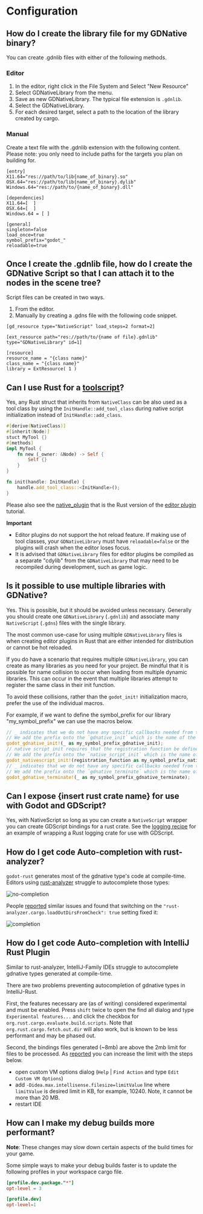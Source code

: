 # Configuration

## How do I create the library file for my GDNative binary?

You can create .gdnlib files with either of the following methods.

### Editor 
1. In the editor, right click in the File System and Select "New Resource" 
2. Select GDNativeLibrary from the menu.
3. Save as new GDNativeLibrary. The typical file extension is `.gdnlib`.
4. Select the GDNativeLibrary.
5. For each desired target, select a path to the location of the library created by cargo.

### Manual
Create a text file with the .gdnlib extension with the following content.
Please note: you only need to include paths for the targets you plan on building for.

```
[entry]
X11.64="res://path/to/lib{name_of_binary}.so"
OSX.64="res://path/to/lib{name_of_binary}.dylib"
Windows.64="res://path/to/{name_of_binary}.dll"

[dependencies]
X11.64=[  ]
OSX.64=[  ]
Windows.64 = [ ]

[general]
singleton=false
load_once=true
symbol_prefix="godot_"
reloadable=true
```

## Once I create the .gdnlib file, how do I create the GDNative Script so that I can attach it to the nodes in the scene tree?

Script files can be created in two ways.

1. From the editor.
2. Manually by creating a .gdns file with the following code snippet.
```
[gd_resource type="NativeScript" load_steps=2 format=2]

[ext_resource path="res://path/to/{name of file}.gdnlib" type="GDNativeLibrary" id=1]

[resource]
resource_name = "{class name}"
class_name = "{class name}"
library = ExtResource( 1 )

```

## Can I use Rust for a [toolscript](https://docs.godotengine.org/en/stable/tutorials/misc/running_code_in_the_editor.html)?

Yes, any Rust struct that inherits from `NativeClass` can be also used as a tool class by using the `InitHandle::add_tool_class` during native script initialization instead of `InitHandle::add_class`.

```rust
#[derive(NativeClass)]
#[inherit(Node)]
stuct MyTool {}
#[methods]
impl MyTool {
    fn new (_owner: &Node) -> Self {
        Self {}
    }
}

fn init(handle: InitHandle) {
    handle.add_tool_class::<InitHandle>();
}
```

Please also see the [native_plugin](https://github.com/godot-rust/godot-rust/tree/master/examples/native_plugin) that is the Rust version of the [editor plugin](https://docs.godotengine.org/en/stable/tutorials/plugins/editor/index.html) tutorial.

**Important**

- Editor plugins do not support the hot reload feature. If making use of tool classes, your `GDNativeLibrary` must have `reloadable=false` or the plugins will crash when the editor loses focus.
- It is advised that `GDNativeLibrary` files for editor plugins be compiled as a separate "cdylib" from the `GDNativeLibrary` that may need to be recompiled during development, such as game logic.

## Is it possible to use multiple libraries with GDNative?

Yes. This is possible, but it should be avoided unless necessary. Generally you should create one `GDNativeLibrary` (`.gdnlib`) and associate many `NativeScript` (`.gdns`) files with the single library.

The most common use-case for using multiple `GDNativeLibrary` files is when creating editor plugins in Rust that are either intended for distribution or cannot be hot reloaded.

If you do have a scenario that requires multiple `GDNativeLibrary`, you can create as many libraries as you need for your project. Be mindful that it is possible for name collision to occur when loading from multiple dynamic libraries. This can occur in the event that multiple libraries attempt to register the same class in their init function.

To avoid these collisions, rather than the `godot_init!` initialization macro, prefer the use of the individual macros.

For example, if we want to define the symbol_prefix for our library "my_symbol_prefix" we can use the macros below.

```rust
// _ indicates that we do not have any specific callbacks needed from the engine for initialization. So it will automatically create
// We add the prefix onto the `gdnative_init` which is the name of the callback that Godot will use when attempting to run the library
godot_gdnative_init!(_ as my_symbol_prefix_gdnative_init);
// native script init requires that the registration function be defined. This is commonly named `fn init(init: InitHandle)` in most of the examples
// We add the prefix onto the `native_script_init` which is the name of the callback that Godot will use when attempting to intialize the script classes
godot_nativescript_init!(registration_function as my_symbol_prefix_nativescript_init);
// _ indicates that we do not have any specific callbacks needed from the engine for initialization. So it will automatically create
// We add the prefix onto the `gdnative_terminate` which is the name of the callback that Godot will use when shutting down the library
godot_gdnative_terminate!(_ as my_symbol_prefix_gdnative_terminate);
```

## Can I expose {insert rust crate name} for use with Godot and GDScript?

Yes, with NativeScript so long as you can create a `NativeScript` wrapper you can create GDScript bindings for a rust crate. See the [logging recipe](../recipes/logging.md) for an example of wrapping a Rust logging crate for use with GDScript.


## How do I get code Auto-completion with rust-analyzer?

`godot-rust` generates most of the gdnative type's code at compile-time. Editors using [rust-analyzer](https://github.com/rust-analyzer/rust-analyzer) struggle to autocomplete those types:

![no-completion](../images/no-completion.png)


People [reported](https://github.com/rust-analyzer/rust-analyzer/issues/5040) similar issues and found that switching on the `"rust-analyzer.cargo.loadOutDirsFromCheck": true` setting fixed it:

![completion](../images/completion.png)


## How do I get code Auto-completion with IntelliJ Rust Plugin

Similar to rust-analyzer, IntelliJ-Family IDEs struggle to autocomplete gdnative types generated at compile-time.

There are two problems preventing autocompletion of gdnative types in IntelliJ-Rust.

First, the features necessary are (as of writing) considered experimental and must be enabled. Press `shift` twice to open the find all dialog and type `Experimental features...` and click the checkbox for `org.rust.cargo.evaluate.build.scripts`.  Note that `org.rust.cargo.fetch.out.dir` will also work, but is known to be less performant and may be phased out.

Second, the bindings files generated (~8mb) are above the 2mb limit for files to be processed. As [reported](https://github.com/intellij-rust/intellij-rust/issues/6571#) you can increase the limit with the steps below.
* open custom VM options dialog (`Help` | `Find Action` and type `Edit Custom VM Options`)
* add `-Didea.max.intellisense.filesize=limitValue` line where `limitValue` is desired limit in KB, for example, 10240. Note, it cannot be more than 20 MB.
* restart IDE

## How can I make my debug builds more performant?

**Note**: These changes may slow down certain aspects of the build times for your game.

Some simple ways to make your debug builds faster is to update the following profiles in your workspace cargo file.

```toml
[profile.dev.package."*"]
opt-level = 3

[profile.dev]
opt-level=1
```

